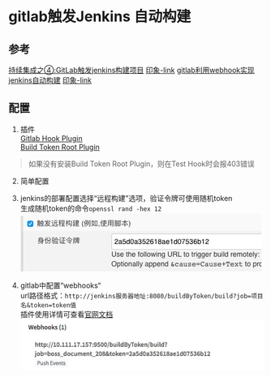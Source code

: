 # gitlab触发Jenkins 自动构建

## 参考
[持续集成之④:GitLab触发jenkins构建项目](https://www.cnblogs.com/reblue520/p/7146638.html)
[印象-link](https://app.yinxiang.com/shard/s9/nl/679699/02412e79-a809-4ed4-8f77-f13b43013e14/)
[gitlab利用webhook实现jenkins自动构建](http://www.jianshu.com/p/4eac43872b40)
[印象-link](https://app.yinxiang.com/shard/s9/nl/679699/1cea3479-0c5e-499f-a851-5165dd8cd351/)

## 配置
1. 插件  
[Gitlab Hook Plugin](https://wiki.jenkins.io/display/JENKINS/Gitlab+Hook+Plugin)  
[Build Token Root Plugin](https://wiki.jenkins.io/display/JENKINS/Build+Token+Root+Plugin)  
>如果没有安装Build Token Root Plugin，则在Test Hook时会报403错误

2. 简单配置  

 1. jenkins的部署配置选择“远程构建”选项，验证令牌可使用随机token  
生成随机token的命令`openssl rand -hex 12`  
![](media/15121319384984.jpg)      
 2. gitlab中配置“webhooks“  
url路径格式：`http://jenkins服务器地址:8080/buildByToken/build?job=项目名&token=token值`  
插件使用详情可查看[官网文档](https://wiki.jenkins.io/display/JENKINS/Build+Token+Root+Plugin)  
![](media/15121322507924.jpg)



